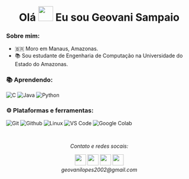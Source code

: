 <h1 align="center">Olá <img src="https://github.com/sudnyeshtalekar/sudnyeshtalekar/blob/master/Assets/Hi.gif" width="40px"> Eu sou Geovani Sampaio</h1>

### Sobre mim:</br>
- 🇧🇷 Moro em Manaus, Amazonas.
- 📚 Sou estudante de Engenharia de Computação na Universidade do Estado do Amazonas. 

### :books: Aprendendo: </br>
![C](https://img.shields.io/badge/-C-000000?style=for-the-badge&logo=C)
![Java](https://img.shields.io/badge/-Java-000000?style=for-the-badge&logo=Java&logoColor=007396)
![Python](https://img.shields.io/badge/python-000000?style=for-the-badge&logo=python&logoColor=ffdd54)

### :gear: Plataformas e ferramentas: </br>
![Git](http://img.shields.io/badge/-Git-000000?style=for-the-badge&logo=Git)
![Github](http://img.shields.io/badge/-Github-000000?style=for-the-badge&logo=Github&logoColor=green)
![Linux](http://img.shields.io/badge/-Linux-000000?style=for-the-badge&logo=linux)
![VS Code](http://img.shields.io/badge/-VS%20Code-000000?style=for-the-badge&logo=Visual-studio-code&logoColor=blue)
![Google Colab](https://img.shields.io/badge/Colab-000000?style=for-the-badge&logo=GoogleColab&logoColor=orange)

</br>
<p align="center">
  <i>Contato e redes socais: </i>

  <p align="center">
    <a href="https://twitter.com/geooww_" alt="Twitter"><img src="https://github.com/nitish-awasthi/nitish-awasthi/blob/master/twitter.png" height="30" width="30"></a>     
    <a href="https://www.linkedin.com/in/geovani-sampaio-52415b216/" alt="Linkedin"><img src="https://github.com/nitish-awasthi/nitish-awasthi/blob/master/174857.png" height="30" width="30"></a>
  <a href="https://www.facebook.com/geovani.sampaio.7" alt="Facebook"><img src="https://github.com/nitish-awasthi/nitish-awasthi/blob/master/1024px-Facebook_Logo_(2019).png" height="30" width="30"></a>
  <a href="https://www.instagram.com/geovani_sampaio" alt="Facebook"><img src="https://github.com/nitish-awasthi/nitish-awasthi/blob/master/instagram-logo-png-transparent-background-hd-3.png" height="30" width="30"></a>
  </br>
  <i>geovanilopes2002@gmail.com</i>
    
  </p>

